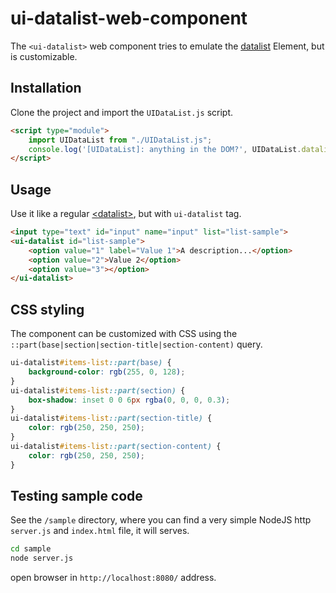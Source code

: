# ui-datalist-web-component

The `<ui-datalist>` web component tries to emulate the [datalist](https://developer.mozilla.org/en-US/docs/Web/HTML/Element/datalist) Element, but is customizable.

## Installation

Clone the project and import the `UIDataList.js` script.

```html
<script type="module">
    import UIDataList from "./UIDataList.js";
    console.log('[UIDataList]: anything in the DOM?', UIDataList.datalists)
</script>
```

## Usage

Use it like a regular [\<datalist\>](https://developer.mozilla.org/en-US/docs/Web/HTML/Element/datalist), but with `ui-datalist` tag.

```html
<input type="text" id="input" name="input" list="list-sample">
<ui-datalist id="list-sample">
    <option value="1" label="Value 1">A description...</option>
    <option value="2">Value 2</option>
    <option value="3"></option>
</ui-datalist>
```

## CSS styling

The component can be customized with CSS using the `::part(base|section|section-title|section-content)` query.

```css
ui-datalist#items-list::part(base) {
    background-color: rgb(255, 0, 128);
}
ui-datalist#items-list::part(section) {
    box-shadow: inset 0 0 6px rgba(0, 0, 0, 0.3);
}
ui-datalist#items-list::part(section-title) {
    color: rgb(250, 250, 250);
}
ui-datalist#items-list::part(section-content) {
    color: rgb(250, 250, 250);
}
```

## Testing sample code

See the `/sample` directory, where you can find a very simple NodeJS http `server.js` and `index.html` file, it will serves.

```sh
cd sample
node server.js
```
open browser in `http://localhost:8080/` address.
